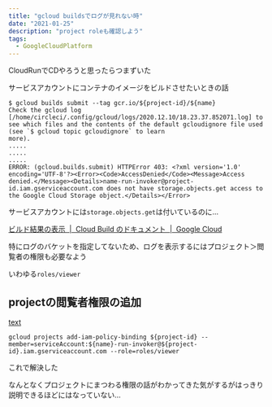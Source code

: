 ```yaml
---
title: "gcloud buildsでログが見れない時"
date: "2021-01-25"
description: "project roleも確認しよう"
tags:
  - GoogleCloudPlatform
---
```


CloudRunでCDやろうと思ったらつまずいた

サービスアカウントにコンテナのイメージをビルドさせたいときの話

```
$ gcloud builds submit --tag gcr.io/${project-id}/${name}
Check the gcloud log [/home/circleci/.config/gcloud/logs/2020.12.10/18.23.37.852071.log] to see which files and the contents of the default gcloudignore file used (see `$ gcloud topic gcloudignore` to learn                                                                           more).
.....
.....
.....
ERROR: (gcloud.builds.submit) HTTPError 403: <?xml version='1.0' encoding='UTF-8'?><Error><Code>AccessDenied</Code><Message>Access denied.</Message><Details>name-run-invoker@project-id.iam.gserviceaccount.com does not have storage.objects.get access to the Google Cloud Storage object.</Details></Error>
```

サービスアカウントには`storage.objects.get`は付いているのに…

[ビルド結果の表示  |  Cloud Build のドキュメント  |  Google Cloud](https://cloud.google.com/cloud-build/docs/view-build-results#gcloud)

特にログのバケットを指定してないため、ログを表示するにはプロジェクト＞閲覧者の権限も必要なよう

いわゆる`roles/viewer`

## projectの閲覧者権限の追加

[text](https://qiita.com/rodotan/items/9a97dbffd8cd0bbd3ae9)

```shell
gcloud projects add-iam-policy-binding ${project-id} --member=serviceAccount:${name}-run-invoker@${project-id}.iam.gserviceaccount.com --role=roles/viewer
```

これで解決した

なんとなくプロジェクトにまつわる権限の話がわかってきた気がするがはっきり説明できるほどにはなっていない…